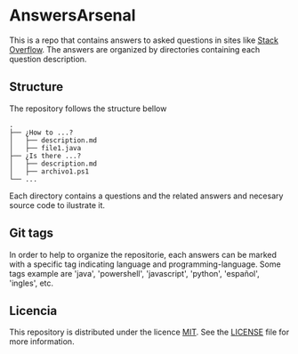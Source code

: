 # AnswersArsenal

This is a repo that contains answers to asked questions in sites like [Stack Overflow](https://stackoverflow.com/). The answers are organized by directories containing each question description.

## Structure

The repository follows the structure bellow

```
.
├── ¿How to ...?
│   ├── description.md
│   ├── file1.java
├── ¿Is there ...?
│   ├── description.md
│   ├── archivo1.ps1
└── ...
```
Each directory contains a questions and the related answers and necesary source code to ilustrate it.

## Git tags

In order to help to organize the repositorie, each answers can be marked with a specific tag indicating language and programming-language.
Some tags example are 'java', 'powershell', 'javascript', 'python', 'español', 'ingles', etc.

## Licencia

This repository is distributed under the licence [MIT](https://opensource.org/licenses/MIT). See the [LICENSE](LICENSE) file for more information.
